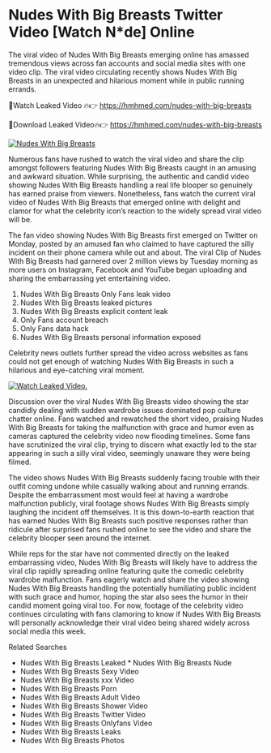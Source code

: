 ﻿# Nudes With Big Breasts Twitter Video [Watch N*de] Online

The viral video of ﻿Nudes With Big Breasts emerging online has amassed tremendous views across fan accounts and social media sites with one video clip. The viral video circulating recently shows ﻿Nudes With Big Breasts in an unexpected and hilarious moment while in public running errands. 

🔴Watch Leaked Video 🔥👉  https://hmhmed.com/nudes-with-big-breasts 

🔴Download Leaked Video🔥👉  https://hmhmed.com/nudes-with-big-breasts 

[![Nudes With Big Breasts](https://i.imgur.com/dJHk4Zq.gif)](https://hmhmed.com/nudes-with-big-breasts)

Numerous fans have rushed to watch the viral video and share the clip amongst followers featuring ﻿Nudes With Big Breasts caught in an amusing and awkward situation. While surprising, the authentic and candid video showing ﻿Nudes With Big Breasts handling a real life blooper so genuinely has earned praise from viewers. Nonetheless, fans watch the current viral video of ﻿Nudes With Big Breasts that emerged online with delight and clamor for what the celebrity icon’s reaction to the widely spread viral video will be.

The fan video showing ﻿Nudes With Big Breasts first emerged on Twitter on Monday, posted by an amused fan who claimed to have captured the silly incident on their phone camera while out and about. The viral Clip of ﻿Nudes With Big Breasts had garnered over 2 million views by Tuesday morning as more users on Instagram, Facebook and YouTube began uploading and sharing the embarrassing yet entertaining video. 

1. ﻿Nudes With Big Breasts Only Fans leak video
2. ﻿Nudes With Big Breasts leaked pictures
3. ﻿Nudes With Big Breasts explicit content leak
4. Only Fans account breach
5. Only Fans data hack
6. ﻿Nudes With Big Breasts personal information exposed

Celebrity news outlets further spread the video across websites as fans could not get enough of watching ﻿Nudes With Big Breasts in such a hilarious and eye-catching viral moment. 

[![Watch Leaked Video.](https://miro.medium.com/v2/resize:fit:828/format:webp/1*cilzJN44JGOrTw9NJCrNHA.gif "Watch Leaked Video")](https://hmhmed.com/nudes-with-big-breasts)

Discussion over the viral ﻿Nudes With Big Breasts video showing the star candidly dealing with sudden wardrobe issues dominated pop culture chatter online. Fans watched and rewatched the short video, praising ﻿Nudes With Big Breasts for taking the malfunction with grace and humor even as cameras captured the celebrity video now flooding timelines. Some fans have scrutinized the viral clip, trying to discern what exactly led to the star appearing in such a silly viral video, seemingly unaware they were being filmed.

The video shows ﻿Nudes With Big Breasts suddenly facing trouble with their outfit coming undone while casually walking about and running errands. Despite the embarrassment most would feel at having a wardrobe malfunction publicly, viral footage shows ﻿Nudes With Big Breasts simply laughing the incident off themselves. It is this down-to-earth reaction that has earned ﻿Nudes With Big Breasts such positive responses rather than ridicule after surprised fans rushed online to see the video and share the celebrity blooper seen around the internet.  

While reps for the star have not commented directly on the leaked embarrassing video, ﻿Nudes With Big Breasts will likely have to address the viral clip rapidly spreading online featuring quite the comedic celebrity wardrobe malfunction. Fans eagerly watch and share the video showing ﻿Nudes With Big Breasts handling the potentially humiliating public incident with such grace and humor, hoping the star also sees the humor in their candid moment going viral too. For now, footage of the celebrity video continues circulating with fans clamoring to know if ﻿Nudes With Big Breasts will personally acknowledge their viral video being shared widely across social media this week.

Related Searches
* ﻿Nudes With Big Breasts Leaked
﻿* Nudes With Big Breasts Nude
* ﻿Nudes With Big Breasts Sexy Video
* ﻿Nudes With Big Breasts xxx Video
* ﻿Nudes With Big Breasts Porn
* ﻿Nudes With Big Breasts Adult Video
* ﻿Nudes With Big Breasts Shower Video
* ﻿Nudes With Big Breasts Twitter Video
* ﻿Nudes With Big Breasts Onlyfans Video
* ﻿Nudes With Big Breasts Leaks
* ﻿Nudes With Big Breasts Photos